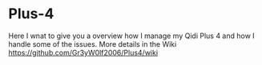 # Plus-4
Here I wnat to give you a overview how I manage my Qidi Plus 4 and how I handle some of the issues.
More details in the Wiki  
https://github.com/Gr3yW0lf2006/Plus4/wiki
